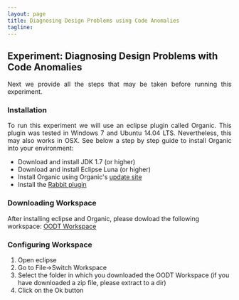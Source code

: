 ```yaml
---
layout: page
title: Diagnosing Design Problems using Code Anomalies
tagline:
---
```


## Experiment: Diagnosing Design Problems with Code Anomalies

<p align="justify">
Next we provide all the steps that may be taken before running this experiment.
</p>

### Installation

<p align="justify">
To run this experiment we will use an eclipse plugin called Organic. This plugin was tested in Windows 7 and Ubuntu 14.04 LTS. Nevertheless, this may also works in OSX.
See below a step by step guide to install Organic into your environment:
</p>

- Download and install JDK 1.7 (or higher) <br/>
- Download and install Eclipse Luna (or higher) <br/>
- Install Organic using Organic's <a href="http://wnoizumi.github.io/organic">update site</a> <br/>
- Install the <a href="https://code.google.com/p/rabbit-eclipse/">Rabbit plugin</a> <br/>


### Downloading Workspace

After installing eclipse and Organic, please dowload the following workspace: 
<a href="https://github.com/wnoizumi/experiment">OODT Workspace</a>


### Configuring Workspace

1) Open eclipse <br/>
2) Go to File->Switch Workspace <br/>
3) Select the folder in which you downloaded the OODT Workspace (if you have downloaded a zip file, please extract to a dir) <br/>
4) Click on the Ok button <br/>
